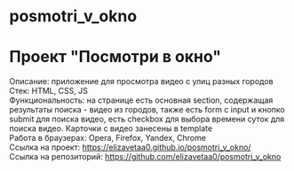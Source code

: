 # posmotri_v_okno
# Проект "Посмотри в окно"  
Описание: приложение для просмотра видео с улиц разных городов  
Стек: HTML, CSS, JS  
Функциональность: на странице есть основная section, содержащая результаты поиска - видео из городов, также есть form с input и кнопко submit для поиска видео, есть checkbox для выбора времени суток для поиска видео. Карточки с видео занесены в template  
Работа в браузерах: Opera, Firefox, Yandex, Chrome  
Ссылка на проект: https://elizavetaa0.github.io/posmotri_v_okno/  
Ссылка на репозиторий: https://github.com/elizavetaa0/posmotri_v_okno  
